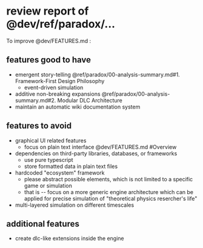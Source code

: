 # review report of @dev/ref/paradox/...
To improve @dev/FEATURES.md :
## features good to have
- emergent story-telling @ref/paradox/00-analysis-summary.md#1. Framework-First Design Philosophy
    - event-driven simulation
- additive non-breaking expansions @ref/paradox/00-analysis-summary.md#2. Modular DLC Architecture
- maintain an automatic wiki documentation system

## features to avoid
- graphical UI related features
    - focus on plain text interface @dev/FEATURES.md #Overview
- dependencies on third-party libraries, databases, or frameworks
    - use pure typescript
    - store formatted data in plain text files
- hardcoded "ecosystem" framework
    - please abstract possible elements, which is not limited to a specific game or simulation
    - that is -- focus on a more generic engine architecture
        which can be applied for precise simulation of "theoretical physics resercher's life"
- multi-layered simulation on different timescales
    

## additional features
- create dlc-like extensions inside the engine
